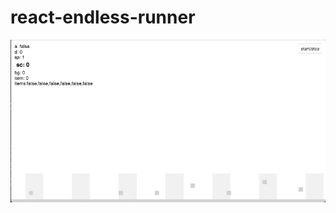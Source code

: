 # react-endless-runner

![Animated gif of the project](https://raw.githubusercontent.com/AshConnolly/react-endless-runner/master/react%20endless%20runner.gif "Animated gif of the project")
